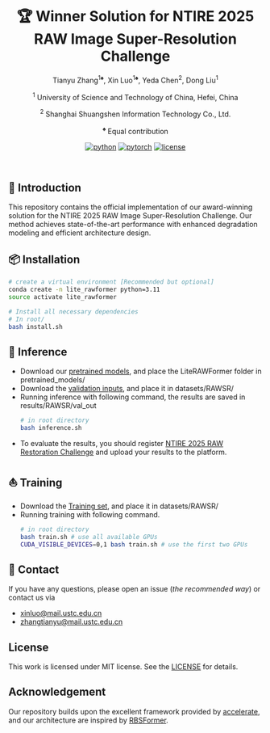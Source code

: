 <div align="center">

# 🏆 Winner Solution for NTIRE 2025 RAW Image Super-Resolution Challenge

Tianyu Zhang<sup>1♠️</sup>, Xin Luo<sup>1♠️</sup>, Yeda Chen<sup>2</sup>, Dong Liu<sup>1</sup>

<sup>1</sup> University of Science and Technology of China, Hefei, China

<sup>2</sup> Shanghai Shuangshen Information Technology Co., Ltd.

<sup>♠️</sup> Equal contribution

[![python](https://img.shields.io/badge/-Python_3.11-blue?logo=python&logoColor=white)](https://github.com/pre-commit/pre-commit)
[![pytorch](https://img.shields.io/badge/PyTorch-ee4c2c?logo=pytorch&logoColor=white)](https://pytorch.org/get-started/locally/)
[![license](https://img.shields.io/badge/License-MIT-green.svg?labelColor=gray)](#license)

</div>

<br>

## 📌 Introduction

This repository contains the official implementation of our award-winning solution for the NTIRE 2025 RAW Image Super-Resolution Challenge. Our method achieves state-of-the-art performance with enhanced degradation modeling and efficient architecture design.

## 📦 Installation

```bash
# create a virtual environment [Recommended but optional]
conda create -n lite_rawformer python=3.11
source activate lite_rawformer

# Install all necessary dependencies
# In root/
bash install.sh
```

## :rocket: Inference
- Download our [pretrained models](https://drive.google.com/drive/folders/1yBwFUOOS74O5Okyn58G9te8hfOu--Unl?usp=sharing), and place the LiteRAWFormer folder in pretrained_models/
- Download the [validation inputs](https://drive.google.com/file/d/1KF3lCrFZua4hGl9_4Km2uOAnWAv1SjjB/view?usp=sharing), and place it in datasets/RAWSR/
- Running inference with following command, the results are saved in results/RAWSR/val_out
    ```bash
    # in root directory
    bash inference.sh
    ```
- To evaluate the results, you should register [NTIRE 2025 RAW Restoration Challenge](https://codalab.lisn.upsaclay.fr/competitions/21644#learn_the_details) and upload your results to the platform.

## :boat: Training
- Download the [Training set](https://drive.google.com/file/d/1rUno3LXfGw013g1EfUvPX1bbpBMyLZEU/view?usp=sharing), and place it in datasets/RAWSR/
- Running training with following command.
    ```bash
    # in root directory
    bash train.sh # use all available GPUs
    CUDA_VISIBLE_DEVICES=0,1 bash train.sh # use the first two GPUs
    ```
## :email: Contact
If you have any questions, please open an issue (*the recommended way*) or contact us via 
- xinluo@mail.ustc.edu.cn
- zhangtianyu@mail.ustc.edu.cn

## License
This work is licensed under MIT license. See the [LICENSE](https://github.com/Luciennnnnnn/LiteRAWFormer/blob/main/LICENSE) for details.

## Acknowledgement
Our repository builds upon the excellent framework provided by [accelerate](https://github.com/huggingface/accelerate), and our architecture are inspired by [RBSFormer](https://openaccess.thecvf.com/content/CVPR2024W/NTIRE/papers/Jiang_RBSFormer_Enhanced_Transformer_Network_for_Raw_Image_Super-Resolution_CVPRW_2024_paper.pdf).